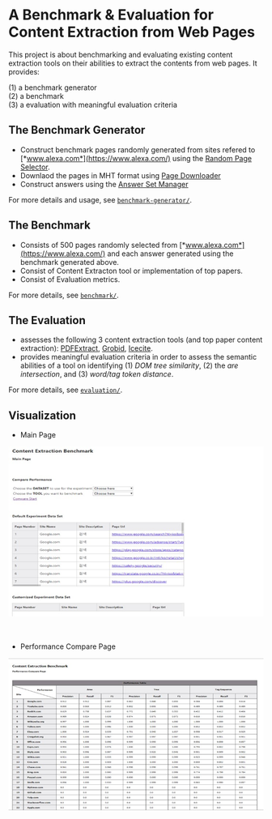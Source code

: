 # A Benchmark & Evaluation for Content Extraction from Web Pages

This project is about benchmarking and evaluating existing content extraction tools on their abilities to extract the contents from web pages. It provides:

(1) a benchmark generator   
(2) a benchmark  
(3) a evaluation with meaningful evaluation criteria  

## The Benchmark Generator
+ Construct benchmark pages randomly generated from sites refered to [*www.alexa.com*](https://www.alexa.com/) using the [Random Page Selector](benchmark-generator/RandomPageSelector).
+ Downlaod the pages in MHT format using [Page Downloader](benchmark-generator/PageDownloader)
+ Construct answers using the [Answer Set Manager](benchmark-generator/PageDownloader)

For more details and usage, see [`benchmark-generator/`](benchmark-generator).

## The Benchmark
+ Consists of 500 pages randomly selected from [*www.alexa.com*](https://www.alexa.com/) and each answer generated using the benchmark generated above.
+ Consist of Content Extracton tool or implementation of top papers.
+ Consist of Evaluation metrics.

For more details, see [`benchmark/`](benchmark).

## The Evaluation
+ assesses the following 3 content extraction tools (and top paper content extraction):
[PDFExtract](https://github.com/elacin/PDFExtract), [Grobid](https://github.com/kermitt2/grobid), [Icecite](https://github.com/ckorzen/icecite).
+ provides meaningful evaluation criteria in order to assess the semantic abilities of a tool on identifying (1) *DOM tree similarity*, (2) the *are intersection*, and (3) *word/tag token distance*.

For more details, see [`evaluation/`](evaluation).

## Visualization

+ Main Page
<kbd>
  <div width='80%'>
    <img src='./screenshots/screenshot1.jpg'>
  </div>
</kbd>
<br><br>

+ Performance Compare Page
<kbd>
  <div width='80%'>
    <img src='./screenshots/screenshot2.jpg'>
  </div>
</kbd>
